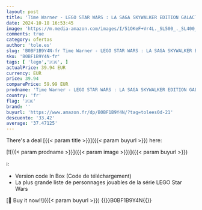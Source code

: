 ```yaml
---
layout: post
title: 'Time Warner - LEGO STAR WARS : LA SAGA SKYWALKER EDITION GALACTIQUE - Switch  Code in Boxe '
date: 2024-10-18 16:53:45
image: 'https://m.media-amazon.com/images/I/51OKeF+Vr4L._SL500_._SL400_.jpg'
comments: true
category: ofertas
author: 'tole.es'
slug: 'B0BF1B9Y4N-fr Time Warner - LEGO STAR WARS : LA SAGA SKYWALKER EDITION...'
sku: 'B0BF1B9Y4N-fr'
tags: [ 'lego','🇫🇷', ]
actualPrice: 39.94 EUR
currency: EUR
price: 39.94
comparePrice: 59.99 EUR
prodname: 'Time Warner - LEGO STAR WARS : LA SAGA SKYWALKER EDITION GALACTIQUE - Switch  Code in Boxe '
country: 'fr'
flag: '🇫🇷'
brand: ''
buyurl: 'https://www.amazon.fr/dp/B0BF1B9Y4N/?tag=tolees0d-21'
descuento: '33.42'
average: '37.47125'
---
```


There's a deal [{{< param title >}}]({{< param buyurl >}})  here:

[![{{< param prodname >}}]({{< param image >}})]({{< param buyurl >}})

ℹ️:

- Version code In Box (Code de téléchargement)
- La plus grande liste de personnages jouables de la série LEGO Star Wars

[🛒 Buy it now!!]({{< param buyurl >}})
{{<world>}}B0BF1B9Y4N{{</world>}}
